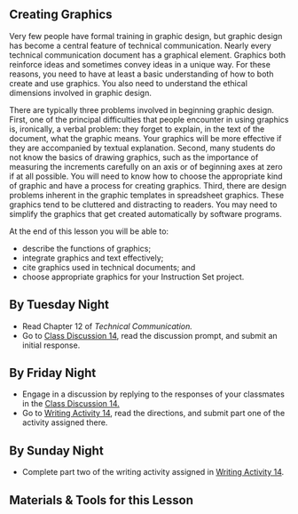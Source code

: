 ## Creating Graphics

Very few people have formal training in graphic design, but graphic design has become a central feature of technical communication. Nearly every technical communication document has a graphical element. Graphics both reinforce ideas and sometimes convey ideas in a unique way. For these reasons, you need to have at least a basic understanding of how to both create and use graphics. You also need to understand the ethical dimensions involved in graphic design.

There are typically three problems involved in beginning graphic design. First, one of the principal difficulties that people encounter in using graphics is, ironically, a verbal problem: they forget to explain, in the text of the document, what the graphic means. Your graphics will be more effective if they are accompanied by textual explanation. Second, many students do not know the basics of drawing graphics, such as the importance of measuring the increments carefully on an axis or of beginning axes at zero if at all possible. You will need to know how to choose the appropriate kind of graphic and have a process for creating graphics. Third, there are design problems inherent in the graphic templates in spreadsheet graphics. These graphics tend to be cluttered and distracting to readers. You may need to simplify the graphics that get created automatically by software programs.

At the end of this lesson you will be able to:

* describe the functions of graphics;
* integrate graphics and text effectively;
* cite graphics used in technical documents; and
* choose appropriate graphics for your Instruction Set project.

## By Tuesday Night

* Read Chapter 12 of _Technical Communication._
* Go to [Class Discussion 14][CD14], read the discussion prompt, and submit an initial response.

## By Friday Night

* Engage in a discussion by replying to the responses of your classmates in the [Class Discussion 14.][CD14]
* Go to [Writing Activity 14][WA14], read the directions, and submit part one of the activity assigned there.

## By Sunday Night

* Complete part two of the writing activity assigned in [Writing Activity 14][WA14].

## Materials & Tools for this Lesson

[CD14]: /section/content/default.asp?WCI=Goto&WCU=CRSCNT&MATCH=Class+Discussion+14
[WA14]: /section/content/default.asp?WCI=Goto&WCU=CRSCNT&MATCH=Writing+Activity+14
